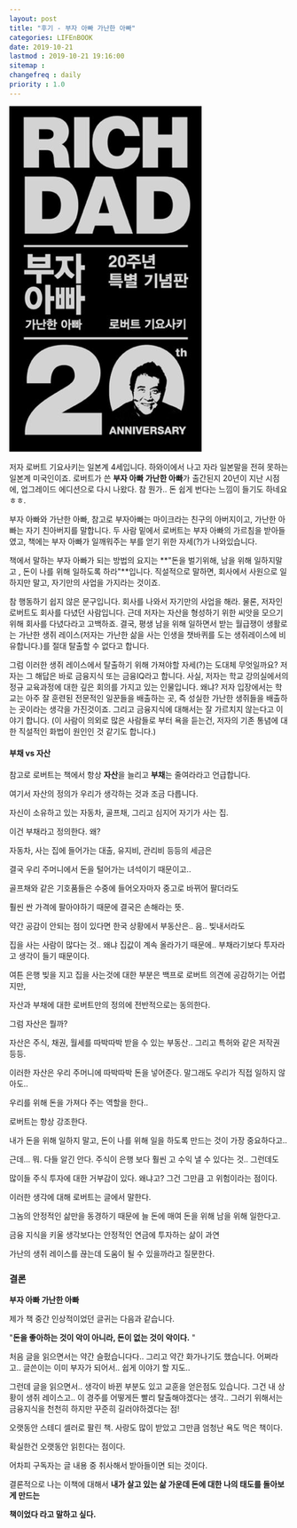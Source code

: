 ```yaml
---
layout: post
title: "후기 - 부자 아빠 가난한 아빠"
categories: LIFEnBOOK
date: 2019-10-21
lastmod : 2019-10-21 19:16:00
sitemap :
changefreq : daily
priority : 1.0
---
```




![RichDad](/assets/img/richdad.jpg)



저자 로버트 기요사키는 일본계 4세입니다. 하와이에서 나고 자라 일본말을 전혀 못하는 일본계 미국인이죠. 로버트가 쓴 **부자 아빠 가난한 아빠**가 출간된지 20년이 지난 시점에, 업그레이드 에디션으로 다시 나왔다. 참 뭔가.. 돈 쉽게 번다는 느낌이 들기도 하네요 ㅎㅎ.

부자 아빠와 가난한 아빠, 참고로 부자아빠는 마이크라는 친구의 아버지이고, 가난한 아빠는 자기 친아버지를 말합니다. 두 사람 밑에서 로버트는 부자 아빠의 가르침을 받아들였고, 책에는 부자 아빠가 일깨워주는 부를 얻기 위한 자세(?)가 나와있습니다. 

책에서 말하는 부자 아빠가 되는 방법의 요지는 **"돈을 벌기위해, 남을 위해 일하지말고 , 돈이 나를 위해 일하도록 하라"**입니다. 직설적으로 말하면, 회사에서 사원으로 일하지만 말고, 자기만의 사업을 가지라는 것이죠.

참 행동하기 쉽지 않은 문구입니다. 회사를 나와서 자기만의 사업을 해라. 물론, 저자인 로버트도 회사를 다녔던 사람입니다. 근데 저자는 자산을 형성하기 위한 씨앗을 모으기위해 회사를 다녔다라고 고백하죠. 결국, 평생 남을 위해 일하면서 받는 월급쟁이 생활로는 가난한 생쥐 레이스(저자는 가난한 삶을 사는 인생을 챗바퀴를 도는 생쥐레이스에 비유합니다.)를 절대 탈출할 수 없다고 합니다. 

그럼 이러한 생쥐 레이스에서 탈출하기 위해 가져야할 자세(?)는 도대체 무엇일까요? 저자는 그 해답은 바로 금융지식 또는 금융IQ라고 합니다. 사실, 저자는 학교 강의실에서의 정규 교육과정에 대한 깊은 회의를 가지고 있는 인물입니다. 왜냐? 저자 입장에서는 학교는 아주 잘 훈련된 전문적인 일꾼들을 배출하는 곳, 즉 성실한 가난한 생쥐들을 배출하는 곳이라는 생각을 가진것이죠. 그리고 금융지식에 대해서는 잘 가르치지 않는다고 이야기 합니다. (이 사람이 의외로 많은 사람들로 부터 욕을 듣는건, 저자의 기존 통념에 대한 직설적인 화법이 원인인 것 같기도 합니다.)





#### 부채 vs 자산

참고로 로버트는 책에서 항상 **자산**을 늘리고 **부채**는 줄여라라고 언급합니다. 

여기서 자산의 정의가 우리가 생각하는 것과 조금 다릅니다. 

자신이 소유하고 있는 자동차, 골프채, 그리고 심지어 자기가 사는 집. 

이건 부채라고 정의한다. 왜? 

자동차, 사는 집에 들어가는 대출, 유지비, 관리비 등등의 세금은

결국 우리 주머니에서 돈을 털어가는 녀석이기 때문이고.. 

골프채와 같은 기호품들은 수중에 들어오자마자 중고로 바뀌어 팔더라도 

훨씬 싼 가격에 팔아야하기 때문에 결국은 손해라는 뜻. 



약간 공감이 안되는 점이 있다면 한국 상황에서 부동산은.. 음.. 빚내서라도 

집을 사는 사람이 많다는 것.. 왜냐 집값이 계속 올라가기 때문에.. 부채라기보다 투자라고 생각이 들기 때문이다. 

여튼 은행 빚을 지고 집을 사는것에 대한 부분은 백프로 로버트 의견에 공감하기는 어렵지만, 

자산과 부채에 대한 로버트만의 정의에 전반적으로는 동의한다. 



그럼 자산은 뭘까? 

자산은 주식, 채권, 월세를 따박따박 받을 수 있는 부동산.. 그리고 특허와 같은 저작권 등등. 

이러한 자산은 우리 주머니에 따박따박 돈을 넣어준다. 말그래도 우리가 직접 일하지 않아도.. 

우리를 위해 돈을 가져다 주는 역할을 한다.. 



로버트는 항상 강조한다. 

내가 돈을 위해 일하지 말고, 돈이 나를 위해 일을 하도록 만드는 것이 가장 중요하다고.. 



근데... 뭐. 다들 알긴 안다. 주식이 은행 보다 훨씬 고 수익 낼 수 있다는 것.. 그런데도 

많이들 주식 투자에 대한 거부감이 있다. 왜냐고? 그건 그만큼 고 위험이라는 점이다.



이러한 생각에 대해 로버트는 글에서 말한다. 

그놈의 안정적인 삶만을 동경하기 때문에 늘 돈에 매여 돈을 위해 남을 위해 일한다고.

금융 지식을 키울 생각보다는 안정적인 연금에 투자하는 삶이 과연 

가난의 생쥐 레이스를 끊는데 도움이 될 수 있을까라고 질문한다. 





### 결론

**부자 아빠 가난한 아빠**



제가 책 중간 인상적이었던 글귀는 다음과 같습니다. 

"**돈을 좋아하는 것이 악이 아니라, 돈이 없는 것이 악이다.** "



처음 글을 읽으면서는 약간 슬펐습니다다.. 그리고 약간 화가나기도 했습니다. 어쩌라고.. 글쓴이는 이미 부자가 되어서.. 쉽게 이야기 할 지도.. 

그런데 글을 읽으면서.. 생각이 바뀐 부분도 있고 교훈을 얻은점도 있습니다. 그건 내 상황이 생쥐 레이스고.. 이 경주를 어떻게든 빨리 탈출해야겠다는 생각.. 그러기 위해서는 금융지식을 천천히 하지만 꾸준히 길러야하겠다는 점!

오랫동안 스테디 셀러로 팔린 책. 사랑도 많이 받았고 그만큼 엄청난 욕도 먹은 책이다. 

확실한건 오랫동안 읽힌다는 점이다. 

어차피 구독자는 글 내용 중 취사해서 받아들이면 되는 것이다. 

결론적으로 나는 이책에 대해서 **내가 살고 있는 삶 가운데 돈에 대한 나의 태도를 돌아보게 만드는**

**책이었다 라고 말하고 싶다.** 





